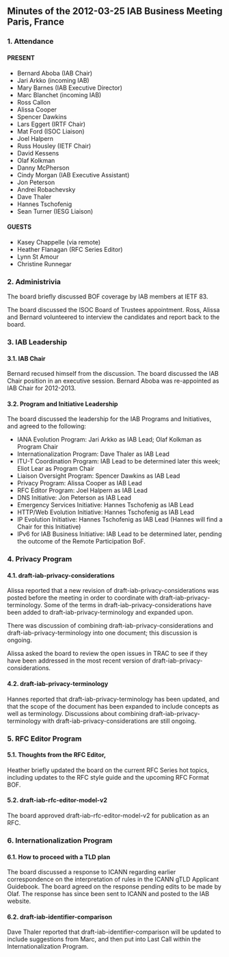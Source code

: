 
Minutes of the 2012-03-25 IAB Business Meeting
Paris, France
------------------------------------------------------------


### 1. Attendance


#### PRESENT


* Bernard Aboba (IAB Chair)
* Jari Arkko (incoming IAB)
* Mary Barnes (IAB Executive Director)
* Marc Blanchet (incoming IAB)
* Ross Callon
* Alissa Cooper
* Spencer Dawkins
* Lars Eggert (IRTF Chair)
* Mat Ford (ISOC Liaison)
* Joel Halpern
* Russ Housley (IETF Chair)
* David Kessens
* Olaf Kolkman
* Danny McPherson
* Cindy Morgan (IAB Executive Assistant)
* Jon Peterson
* Andrei Robachevsky
* Dave Thaler
* Hannes Tschofenig
* Sean Turner (IESG Liaison)


#### GUESTS


* Kasey Chappelle (via remote)
* Heather Flanagan (RFC Series Editor)
* Lynn St Amour
* Christine Runnegar


### 2. Administrivia


The board briefly discussed BOF coverage by IAB members at IETF 83.


The board discussed the ISOC Board of Trustees appointment. Ross, Alissa and Bernard volunteered to interview the candidates and report back to the board.


### 3. IAB Leadership


#### 3.1. IAB Chair


Bernard recused himself from the discussion. The board discussed the IAB Chair position in an executive session. Bernard Aboba was re-appointed as IAB Chair for 2012-2013.


#### 3.2. Program and Initiative Leadership


The board discussed the leadership for the IAB Programs and Initiatives, and agreed to the following:


* IANA Evolution Program: Jari Arkko as IAB Lead; Olaf Kolkman as Program Chair
* Internationalization Program: Dave Thaler as IAB Lead
* ITU-T Coordination Program: IAB Lead to be determined later this week; Eliot Lear as Program Chair
* Liaison Oversight Program: Spencer Dawkins as IAB Lead
* Privacy Program: Alissa Cooper as IAB Lead
* RFC Editor Program: Joel Halpern as IAB Lead
* DNS Initiative: Jon Peterson as IAB Lead
* Emergency Services Initiative: Hannes Tschofenig as IAB Lead
* HTTP/Web Evolution Initiative: Hannes Tschofenig as IAB Lead
* IP Evolution Initiative: Hannes Tschofenig as IAB Lead (Hannes will find a Chair for this Initiative)
* IPv6 for IAB Business Initiative: IAB Lead to be determined later, pending the outcome of the Remote Participation BoF.


### 4. Privacy Program


#### 4.1. draft-iab-privacy-considerations


Alissa reported that a new revision of draft-iab-privacy-considerations was posted before the meeting in order to coordinate with draft-iab-privacy-terminology. Some of the terms in draft-iab-privacy-considerations have been added to draft-iab-privacy-terminology and expanded upon.


There was discussion of combining draft-iab-privacy-considerations and draft-iab-privacy-terminology into one document; this discussion is ongoing.


Alissa asked the board to review the open issues in TRAC to see if they have been addressed in the most recent version of draft-iab-privacy-considerations.


#### 4.2. draft-iab-privacy-terminology


Hannes reported that draft-iab-privacy-terminology has been updated, and that the scope of the document has been expanded to include concepts as well as terminology. Discussions about combining draft-iab-privacy-terminology with draft-iab-privacy-considerations are still ongoing.


### 5. RFC Editor Program


#### 5.1. Thoughts from the RFC Editor,


Heather briefly updated the board on the current RFC Series hot topics, including updates to the RFC style guide and the upcoming RFC Format BOF.


#### 5.2. draft-iab-rfc-editor-model-v2


The board approved draft-iab-rfc-editor-model-v2 for publication as an RFC.


### 6. Internationalization Program


#### 6.1. How to proceed with a TLD plan


The board discussed a response to ICANN regarding earlier correspondence on the interpretation of rules in the ICANN gTLD Applicant Guidebook. The board agreed on the response pending edits to be made by Olaf. The response has since been sent to ICANN and posted to the IAB website.


#### 6.2. draft-iab-identifier-comparison


Dave Thaler reported that draft-iab-identifier-comparison will be updated to include suggestions from Marc, and then put into Last Call within the Internationalization Program.


